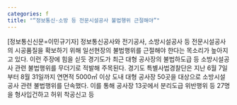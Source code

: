 ```yaml
---
categories: f
title: "“정보통신·소방 등 전문시설공사 불법행위 근절해야”"
---
```

[정보통신신문=이민규기자] 정보통신공사와 전기공사, 소방시설공사 등 전문시설공사의 시공품질을 확보하기 위해 일선현장의 불법행위를 근절해야 한다는 목소리가 높아지고 있다. 이런 주장에 힘을 싣듯 경기도가 최근 대형 공사장의 불법하도급 등 소방시설공사 관련 불법행위를 무더기로 적발해 주목된다. 경기도 특별사법경찰단은 지난 6월 7일부터 8월 31일까지 연면적 5000㎡ 이상 도내 대형 공사장 50곳을 대상으로 소방시설공사 관련 불법행위를 단속했다. 이를 통해 공사장 13곳에서 분리도급 위반행위 등 27명을 형사입건하고 허위 착공신고 등